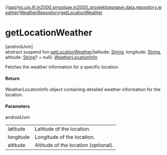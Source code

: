 //[app](../../../index.md)/[no.uio.ifi.in2000.smsolsae.in2000_prosjektoppgave.data.repository.weather](../index.md)/[WeatherRepository](index.md)/[getLocationWeather](get-location-weather.md)

# getLocationWeather

[androidJvm]\
abstract suspend fun [getLocationWeather](get-location-weather.md)(latitude: [String](https://kotlinlang.org/api/latest/jvm/stdlib/kotlin/-string/index.html), longitude: [String](https://kotlinlang.org/api/latest/jvm/stdlib/kotlin/-string/index.html), altitude: [String](https://kotlinlang.org/api/latest/jvm/stdlib/kotlin/-string/index.html)? = null): [WeatherLocationInfo](../../no.uio.ifi.in2000.smsolsae.in2000_prosjektoppgave.ui.ui_state/-weather-location-info/index.md)

Fetches the weather information for a specific location.

#### Return

WeatherLocationInfo object containing detailed weather information for the location.

#### Parameters

androidJvm

| | |
|---|---|
| latitude | Latitude of the location. |
| longitude | Longitude of the location. |
| altitude | Altitude of the location (optional). |
